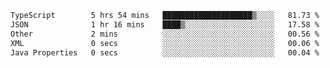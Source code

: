 <!--START_SECTION:waka-->

```txt
TypeScript        5 hrs 54 mins   ████████████████████▒░░░░   81.73 %
JSON              1 hr 16 mins    ████▒░░░░░░░░░░░░░░░░░░░░   17.58 %
Other             2 mins          ░░░░░░░░░░░░░░░░░░░░░░░░░   00.56 %
XML               0 secs          ░░░░░░░░░░░░░░░░░░░░░░░░░   00.06 %
Java Properties   0 secs          ░░░░░░░░░░░░░░░░░░░░░░░░░   00.04 %
```

<!--END_SECTION:waka-->
